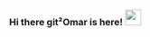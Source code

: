 
<h3 align="center">
  Hi there  git²Omar is here!
  <img src="https://media.giphy.com/media/hvRJCLFzcasrR4ia7z/giphy.gif" width="28">
</h3>

